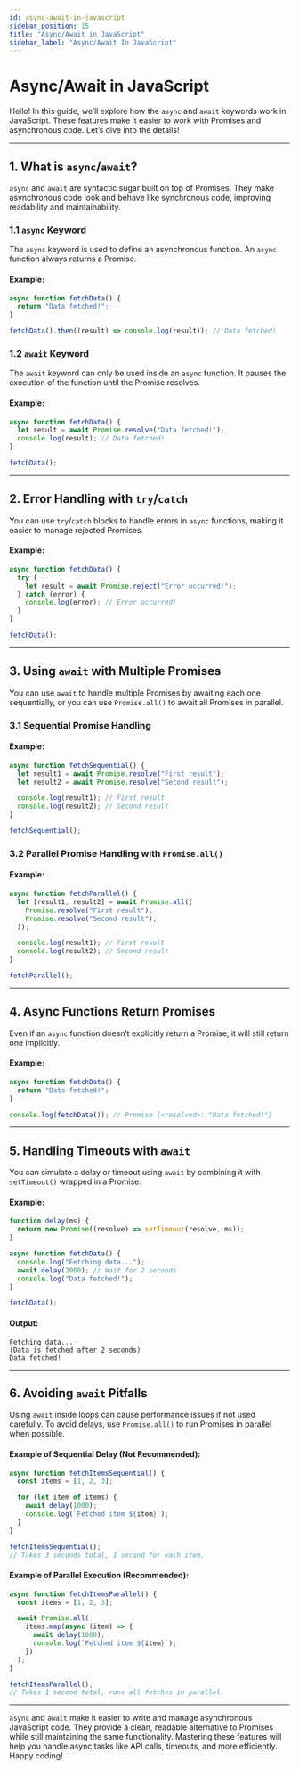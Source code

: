 ```yaml
---
id: async-await-in-javascript
sidebar_position: 15
title: "Async/Await in JavaScript"
sidebar_label: "Async/Await In JavaScript"
---
```


# Async/Await in JavaScript

Hello! In this guide, we’ll explore how the `async` and `await` keywords work in JavaScript. These features make it easier to work with Promises and asynchronous code. Let’s dive into the details!

---

## 1. What is `async`/`await`?

`async` and `await` are syntactic sugar built on top of Promises. They make asynchronous code look and behave like synchronous code, improving readability and maintainability.

### 1.1 `async` Keyword

The `async` keyword is used to define an asynchronous function. An `async` function always returns a Promise.

#### Example:

```javascript
async function fetchData() {
  return "Data fetched!";
}

fetchData().then((result) => console.log(result)); // Data fetched!
```

### 1.2 `await` Keyword

The `await` keyword can only be used inside an `async` function. It pauses the execution of the function until the Promise resolves.

#### Example:

```javascript
async function fetchData() {
  let result = await Promise.resolve("Data fetched!");
  console.log(result); // Data fetched!
}

fetchData();
```

---

## 2. Error Handling with `try`/`catch`

You can use `try`/`catch` blocks to handle errors in `async` functions, making it easier to manage rejected Promises.

#### Example:

```javascript
async function fetchData() {
  try {
    let result = await Promise.reject("Error occurred!");
  } catch (error) {
    console.log(error); // Error occurred!
  }
}

fetchData();
```

---

## 3. Using `await` with Multiple Promises

You can use `await` to handle multiple Promises by awaiting each one sequentially, or you can use `Promise.all()` to await all Promises in parallel.

### 3.1 Sequential Promise Handling

#### Example:

```javascript
async function fetchSequential() {
  let result1 = await Promise.resolve("First result");
  let result2 = await Promise.resolve("Second result");

  console.log(result1); // First result
  console.log(result2); // Second result
}

fetchSequential();
```

### 3.2 Parallel Promise Handling with `Promise.all()`

#### Example:

```javascript
async function fetchParallel() {
  let [result1, result2] = await Promise.all([
    Promise.resolve("First result"),
    Promise.resolve("Second result"),
  ]);

  console.log(result1); // First result
  console.log(result2); // Second result
}

fetchParallel();
```

---

## 4. Async Functions Return Promises

Even if an `async` function doesn’t explicitly return a Promise, it will still return one implicitly.

#### Example:

```javascript
async function fetchData() {
  return "Data fetched!";
}

console.log(fetchData()); // Promise {<resolved>: "Data fetched!"}
```

---

## 5. Handling Timeouts with `await`

You can simulate a delay or timeout using `await` by combining it with `setTimeout()` wrapped in a Promise.

#### Example:

```javascript
function delay(ms) {
  return new Promise((resolve) => setTimeout(resolve, ms));
}

async function fetchData() {
  console.log("Fetching data...");
  await delay(2000); // Wait for 2 seconds
  console.log("Data fetched!");
}

fetchData();
```

#### Output:

```
Fetching data...
(Data is fetched after 2 seconds)
Data fetched!
```

---

## 6. Avoiding `await` Pitfalls

Using `await` inside loops can cause performance issues if not used carefully. To avoid delays, use `Promise.all()` to run Promises in parallel when possible.

#### Example of Sequential Delay (Not Recommended):

```javascript
async function fetchItemsSequential() {
  const items = [1, 2, 3];

  for (let item of items) {
    await delay(1000);
    console.log(`Fetched item ${item}`);
  }
}

fetchItemsSequential();
// Takes 3 seconds total, 1 second for each item.
```

#### Example of Parallel Execution (Recommended):

```javascript
async function fetchItemsParallel() {
  const items = [1, 2, 3];

  await Promise.all(
    items.map(async (item) => {
      await delay(1000);
      console.log(`Fetched item ${item}`);
    })
  );
}

fetchItemsParallel();
// Takes 1 second total, runs all fetches in parallel.
```

---

`async` and `await` make it easier to write and manage asynchronous JavaScript code. They provide a clean, readable alternative to Promises while still maintaining the same functionality. Mastering these features will help you handle async tasks like API calls, timeouts, and more efficiently. Happy coding!
